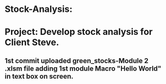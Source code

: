 # Stock-Analysis:
# Project:  Develop stock analysis for Client Steve.
## 1st commit uploaded green_stocks-Module 2 .xlsm file adding 1st module Macro "Hello World" in text box on screen.
